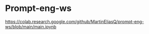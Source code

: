 # Prompt-eng-ws

https://colab.research.google.com/github/MartinEliasQ/prompt-eng-ws/blob/main/main.ipynb